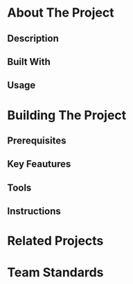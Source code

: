 # About The Project 
  ## Description
  ## Built With
  ## Usage
# Building The Project
  ## Prerequisites
  ## Key Feautures 
  ## Tools
  ## Instructions
# Related Projects
# Team Standards
